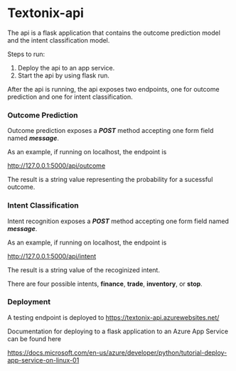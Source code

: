 # Textonix-api

The api is a flask application that contains the outcome prediction model and the intent classification model.  

Steps to run:
1. Deploy the api to an app service.
2. Start the api by using flask run.

After the api is running, the api exposes two endpoints, one for outcome prediction and one for intent classification.

### Outcome Prediction

Outcome prediction exposes a <b><i>POST</i></b> method accepting one form field named <b><i>message</i></b>.

As an example, if running on localhost, the endpoint is

http://127.0.0.1:5000/api/outcome

The result is a string value representing the probability for a sucessful outcome.

### Intent Classification

Intent recognition exposes a <b><i>POST</i></b> method accepting one form field named <b><i>message</i></b>.

As an example, if running on localhost, the endpoint is

http://127.0.0.1:5000/api/intent

The result is a string value of the recoginized intent.  

There are four possible intents, <b>finance</b>, <b>trade</b>, <b>inventory</b>, or <b>stop</b>.

### Deployment

A testing endpoint is deployed to https://textonix-api.azurewebsites.net/

Documentation for deploying to a flask application to an Azure App Service can be found here

https://docs.microsoft.com/en-us/azure/developer/python/tutorial-deploy-app-service-on-linux-01



